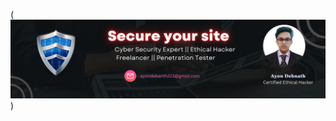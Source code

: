 (![logo](https://github.com/ayon-debanth/Portfolio/blob/main/Black%20Minimal%20Business%20Personal%20Profile%20Linkedin%20Banner%20(1).png))
